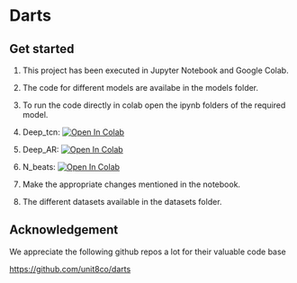 # Darts

## Get started
1. This project has been executed in Jupyter Notebook and Google Colab.
2. The code for different models are availabe in the models folder.
3. To run the code directly in colab open the ipynb folders of the required model.
4. Deep_tcn: [![Open In Colab](https://colab.research.google.com/assets/colab-badge.svg)](https://colab.research.google.com/github/vageeshmaiya/Darts/blob/main/deep_tcn.ipynb)
5. Deep_AR: [![Open In Colab](https://colab.research.google.com/assets/colab-badge.svg)](https://colab.research.google.com/github/vageeshmaiya/Darts/blob/main/Deep_AR.ipynb)
6. N_beats: [![Open In Colab](https://colab.research.google.com/assets/colab-badge.svg)](https://colab.research.google.com/github/vageeshmaiya/Darts/blob/main/n_beats.ipynb)

5. Make the appropriate changes mentioned in the notebook.
6. The different datasets available in the datasets folder. 

## Acknowledgement
We appreciate the following github repos a lot for their valuable code base

https://github.com/unit8co/darts
